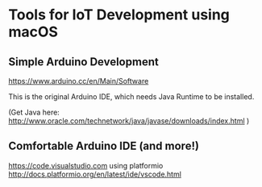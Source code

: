 # Tools for IoT Development using macOS

## Simple Arduino Development

https://www.arduino.cc/en/Main/Software

This is the original Arduino IDE, which needs Java Runtime to be installed.

(Get Java here: http://www.oracle.com/technetwork/java/javase/downloads/index.html )

## Comfortable Arduino IDE (and more!)

https://code.visualstudio.com using platformio http://docs.platformio.org/en/latest/ide/vscode.html



